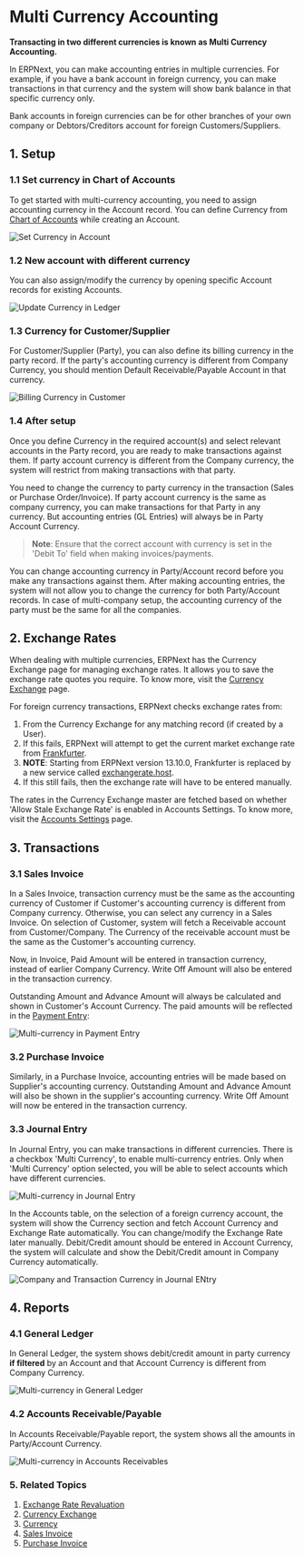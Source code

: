 
# Multi Currency Accounting


**Transacting in two different currencies is known as Multi Currency Accounting.**


In ERPNext, you can make accounting entries in multiple currencies. For example, if you have a bank account in foreign currency, you can make transactions in that currency and the system will show bank balance in that specific currency only.


Bank accounts in foreign currencies can be for other branches of your own company or Debtors/Creditors account for foreign Customers/Suppliers.


## 1. Setup


### 1.1 Set currency in Chart of Accounts


To get started with multi-currency accounting, you need to assign accounting currency in the Account record. You can define Currency from [Chart of Accounts](/docs/v13/user/manual/en/accounts/chart-of-accounts) while creating an Account.


![Set Currency in Account](/files/set-default-currency-in-ledger.png)


### 1.2 New account with different currency


You can also assign/modify the currency by opening specific Account records for existing Accounts.


![Update Currency in Ledger](/files/update-currency-in-ledger.png)


### 1.3 Currency for Customer/Supplier


For Customer/Supplier (Party), you can also define its billing currency in the party record. If the party's accounting currency is different from Company Currency, you should mention Default Receivable/Payable Account in that currency.


![Billing Currency in Customer](/files/customer-billing-currency.png)


### 1.4 After setup


Once you define Currency in the required account(s) and select relevant accounts in the Party record, you are ready to make transactions against them. If party account currency is different from the Company currency, the system will restrict from making transactions with that party.


You need to change the currency to party currency in the transaction (Sales or Purchase Order/Invoice). If party account currency is the same as company currency, you can make transactions for that Party in any currency. But accounting entries (GL Entries) will always be in Party Account Currency.



> 
> **Note**: Ensure that the correct account with currency is set in the 'Debit To' field when making invoices/payments.
> 
> 
> 


You can change accounting currency in Party/Account record before you make any transactions against them. After making accounting entries, the system will not allow you to change the currency for both Party/Account records. In case of multi-company setup, the accounting currency of the party must be the same for all the companies.


## 2. Exchange Rates


When dealing with multiple currencies, ERPNext has the Currency Exchange page for managing exchange rates. It allows you to save the exchange rate quotes you require. To know more, visit the [Currency Exchange](/docs/v13/user/manual/en/accounts/currency-exchange) page.


For foreign currency transactions, ERPNext checks exchange rates from:


1. From the Currency Exchange for any matching record (if created by a User).
2. If this fails, ERPNext will attempt to get the current market exchange rate from [Frankfurter](https://www.frankfurter.app).
3. **NOTE**: Starting from ERPNext version 13.10.0, Frankfurter is replaced by a new service called [exchangerate.host](https://exchangerate.host).
4. If this still fails, then the exchange rate will have to be entered manually.


The rates in the Currency Exchange master are fetched based on whether 'Allow Stale Exchange Rate' is enabled in Accounts Settings. To know more, visit the [Accounts Settings](/docs/v13/user/manual/en/accounts/accounts-settings) page.


## 3. Transactions


### 3.1 Sales Invoice


In a Sales Invoice, transaction currency must be the same as the accounting currency of Customer if Customer's accounting currency is different from Company currency. Otherwise, you can select any currency in a Sales Invoice. On selection of Customer, system will fetch a Receivable account from Customer/Company. The Currency of the receivable account must be the same as the Customer's accounting currency.


Now, in Invoice, Paid Amount will be entered in transaction currency, instead of earlier Company Currency. Write Off Amount will also be entered in the transaction currency.


Outstanding Amount and Advance Amount will always be calculated and shown in Customer's Account Currency. The paid amounts will be reflected in the [Payment Entry](/docs/v13/user/manual/en/accounts/payment-entry):


![Multi-currency in Payment Entry](/files/multi-currency-in-payment-entry.png)


### 3.2 Purchase Invoice


Similarly, in a Purchase Invoice, accounting entries will be made based on Supplier's accounting currency. Outstanding Amount and Advance Amount will also be shown in the supplier's accounting currency. Write Off Amount will now be entered in the transaction currency.


### 3.3 Journal Entry


In Journal Entry, you can make transactions in different currencies. There is a checkbox 'Multi Currency', to enable multi-currency entries. Only when 'Multi Currency' option selected, you will be able to select accounts which have different currencies.


![Multi-currency in Journal Entry](/files/multi-currency-journal-entry.png)


In the Accounts table, on the selection of a foreign currency account, the system will show the Currency section and fetch Account Currency and Exchange Rate automatically. You can change/modify the Exchange Rate later manually. Debit/Credit amount should be entered in Account Currency, the system will calculate and show the Debit/Credit amount in Company Currency automatically.


![Company and Transaction Currency in Journal ENtry](/files/company-and-transaction-currency-in-journal-entry.png)


## 4. Reports


### 4.1 General Ledger


In General Ledger, the system shows debit/credit amount in party currency **if filtered** by an Account and that Account Currency is different from Company Currency.


![Multi-currency in General Ledger](/files/multi-currency-in-general-ledger.png)


### 4.2 Accounts Receivable/Payable


In Accounts Receivable/Payable report, the system shows all the amounts in Party/Account Currency.


![Multi-currency in Accounts Receivables](/files/multi-currency-in-accounts-receivable.png)


### 5. Related Topics


1. [Exchange Rate Revaluation](/docs/v13/user/manual/en/accounts/exchange-rate-revaluation)
2. [Currency Exchange](/docs/v13/user/manual/en/accounts/currency-exchange)
3. [Currency](/docs/v13/user/manual/en/accounts/currency)
4. [Sales Invoice](/docs/v13/user/manual/en/accounts/sales-invoice)
5. [Purchase Invoice](/docs/v13/user/manual/en/accounts/purchase-invoice)


